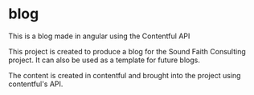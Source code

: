 # blog
This is a blog made in angular using the Contentful API

This project is created to produce a blog for the Sound Faith Consulting project.  It can also be used as a template for future blogs.

The content is created in contentful and brought into the project using contentful's API.
